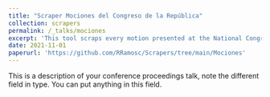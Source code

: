```yaml
---
title: "Scraper Mociones del Congreso de la República"
collection: scrapers
permalink: /_talks/mociones
excerpt: 'This tool scraps every motion presented at the National Congress of Peru during 2021-2026. '
date: 2021-11-01
paperurl: 'https://github.com/RRamosc/Scrapers/tree/main/Mociones'
---
```


This is a description of your conference proceedings talk, note the different field in type. You can put anything in this field.
